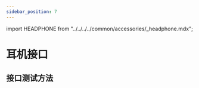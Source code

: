 ```yaml
---
sidebar_position: 7
---
```


import HEADPHONE from "../../../../common/accessories/\_headphone.mdx";

# 耳机接口

## 接口测试方法

<HEADPHONE headphone_img="/img/cm3/cm3-io-headphone.webp" />
